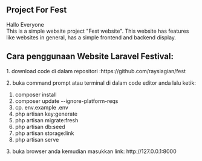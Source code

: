## Project For Fest

<p>
Hallo Everyone 
<br>
This is a simple website project "Fest website". This website has features like websites in general, has a simple frontend and backend display.
</p>

<h2>
Cara penggunaan Website Laravel Festival:
</h2>
<p>
1. download code di dalam repositori :https://github.com/raysiagian/fest
</p>
<p>
2. buka command prompt atau terminal di dalam code editor anda lalu ketik:
</p>
    <ol>
    <li>
	 composer install
    </li>
    <li>
	 composer update --ignore-platform-reqs
    </li>
    <li>
	 cp. env.example .env
    </li>
    <li>
	 php artisan key:generate
    </li>
    <li>
	 php artisan migrate:fresh
    </li>
    <li>
	 php artisan db:seed
    </li>
    <li>
	 php artisan storage:link
    </li>
    <li>
	 php artisan serve
    </li>
    </ol>
3. buka browser anda kemudian masukkan link: http://127.0.0.1:8000
